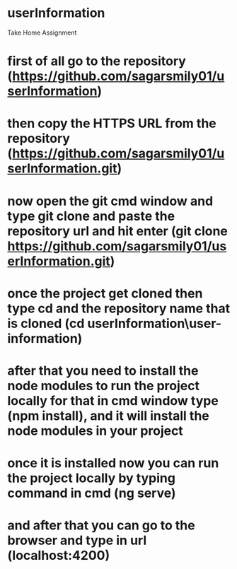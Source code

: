 # userInformation
Take Home Assignment


# first of all go to the repository (https://github.com/sagarsmily01/userInformation)

# then copy the HTTPS URL from the repository (https://github.com/sagarsmily01/userInformation.git)

# now open the git cmd window and type git clone and paste the repository url and hit enter (git clone https://github.com/sagarsmily01/userInformation.git)

# once the project get cloned then type cd and the repository name that is cloned (cd userInformation\user-information)

# after that you need to install the node modules to run the project locally for that in cmd window type (npm install), and it will install the node modules in your project 

# once it is installed now you can run the project locally by typing command in cmd (ng serve)

# and after that you can go to the browser and type in url (localhost:4200) 
